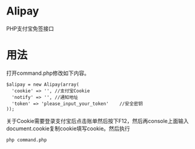 # Alipay
PHP支付宝免签接口
# 用法

打开command.php修改如下内容。

    $alipay = new Alipay(array(
      'cookie' => '', //支付宝Cookie
      'notify' => '', //通知地址
      'token' => 'please_input_your_token'    //安全密钥
    ));

关于Cookie需要登录支付宝后点击账单然后按下F12，然后再console上面输入document.cookie复制cookie填写cookie。然后执行
  
    php command.php
